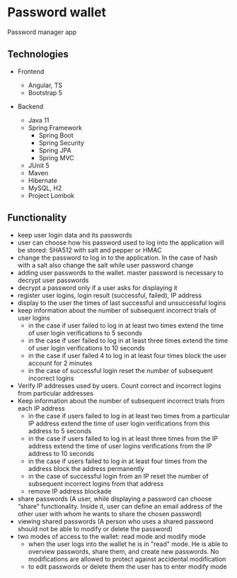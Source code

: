 # Password wallet
Password manager app

## Technologies
- Frontend
  - Angular, TS
  - Bootstrap 5
  

- Backend
  - Java 11
  - Spring Framework
      - Spring Boot
      - Spring Security
      - Spring JPA
      - Spring MVC
  - JUnit 5
  - Maven
  - Hibernate
  - MySQL, H2
  - Project Lombok


## Functionality
- keep user login data and its passwords
- user can choose how his password used to log into the application will be stored: SHA512 with salt and pepper or HMAC
- change the password to log in to the application. In the case of hash with a salt also change the salt 
  while user password change
- adding user passwords to the wallet. master password is necessary to decrypt user passwords
- decrypt a password only if a user asks for displaying it
- register user logins, login result (successful, failed), IP address
- display to the user the times of last successful and unsuccessful logins
- keep information about the number of subsequent incorrect trials of user logins
  - in the case if user failed to log in at least two times extend the time of user login verifications to 5 seconds 
  - in the case if user failed to log in at least three times extend the time of user login verifications to 10 seconds
  - in the case if user failed 4 to log in at least four times block the user account for 2 minutes
  - in the case of successful login reset the number of subsequent incorrect logins
- Verify IP addresses used by users. Count correct and incorrect logins from particular addresses
- Keep information about the number of subsequent incorrect trials from each IP address
  - in the case if users failed to log in at least two times from a particular IP address extend the time of user login verifications from this address to 5 seconds 
  - in the case if users failed to log in at least three times from the IP address extend the time of user logins verifications from the IP address to 10 seconds 
  - in the case if users failed to log in at least four times from the address block the address permanently
  - in the case of successful login from an IP reset the number of subsequent incorrect logins from that address
  - remove IP address blockade
- share passwords (A user, while displaying a password can choose “share” functionality. Inside it, user can define an email address of the other user with whom he wants to share the chosen password)
- viewing shared passwords (A person who uses a shared password should not be able to modify or delete the password)
- two modes of access to the wallet: read mode and modify mode
  - when the user logs into the wallet he is in "read" mode. He is able to overview passwords, share them, and create new passwords. No modifications are allowed to protect against accidental modification 
  - to edit passwords or delete them the user has to enter modify mode
